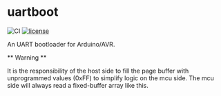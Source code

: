 # uartboot

![CI](https://github.com/mihaigalos/uartboot/workflows/CI/badge.svg) [![license](https://img.shields.io/badge/license-GPLv3-brightgreen.svg)](LICENSE)

An UART bootloader for Arduino/AVR.

** Warning **

It is the responsibility of the host side to fill the page buffer with unprogrammed values (0xFF) to simplify logic on the mcu side.
The mcu side will always read a fixed-buffer array like this.